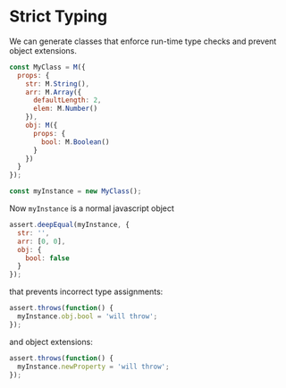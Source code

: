 # Strict Typing

We can generate classes that enforce run-time type checks and prevent object extensions.

```js
const MyClass = M({
  props: {
    str: M.String(),
    arr: M.Array({
      defaultLength: 2,
      elem: M.Number()
    }),
    obj: M({
      props: {
        bool: M.Boolean()
      }
    })
  }
});

const myInstance = new MyClass();
```

Now `myInstance` is a normal javascript object

```js
assert.deepEqual(myInstance, {
  str: '',
  arr: [0, 0],
  obj: {
    bool: false
  }
});
```

that prevents incorrect type assignments:

```js
assert.throws(function() {
  myInstance.obj.bool = 'will throw';
});
```

and object extensions:

```js
assert.throws(function() {
  myInstance.newProperty = 'will throw';
});
```

